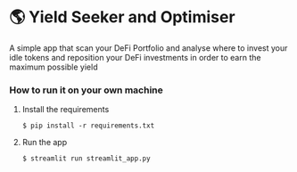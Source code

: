 # :earth_americas: Yield Seeker and Optimiser

A simple app that scan your DeFi Portfolio and analyse where to invest your idle tokens and reposition your DeFi investments in order to earn the maximum possible yield

### How to run it on your own machine

1. Install the requirements
   ```
   $ pip install -r requirements.txt
   ```

2. Run the app
   ```
   $ streamlit run streamlit_app.py
   ```
